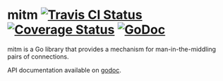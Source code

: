 mitm [![Travis CI Status](https://travis-ci.org/getlantern/mitm.svg?branch=master)](https://travis-ci.org/getlantern/mitm)&nbsp;[![Coverage Status](https://coveralls.io/repos/getlantern/mitm/badge.png)](https://coveralls.io/r/getlantern/mitm)&nbsp;[![GoDoc](https://godoc.org/github.com/getlantern/mitm?status.png)](http://godoc.org/github.com/getlantern/mitm)
======

mitm is a Go library that provides a mechanism for man-in-the-middling pairs of
connections.

API documentation available on [godoc](https://godoc.org/github.com/getlantern/mitm).
